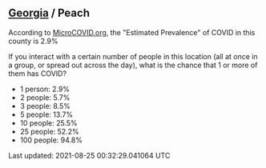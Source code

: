 
## [Georgia](/united-states/georgia) / Peach

According to [MicroCOVID.org](http://microcovid.org),
the "Estimated Prevalence" of COVID in this county is 2.9%

If you interact with a certain number of people in this location
(all at once in a group, or spread out across the day), what is the chance that
1 or more of them has COVID?

- 1 person: 2.9%
- 2 people: 5.7%
- 3 people: 8.5%
- 5 people: 13.7%
- 10 people: 25.5%
- 25 people: 52.2%
- 100 people: 94.8%

Last updated: 2021-08-25 00:32:29.041064 UTC
